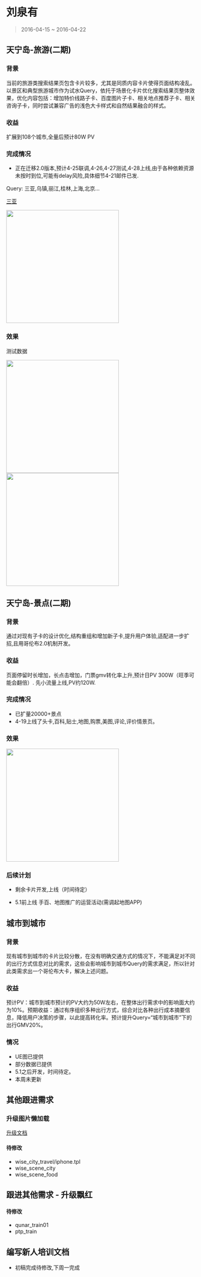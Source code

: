# 刘泉有

> 2016-04-15 ~ 2016-04-22

## 天宁岛-旅游(二期)

### 背景

当前的旅游类搜索结果页包含卡片较多，尤其是同质内容卡片使得页面结构凌乱。以景区和典型旅游城市作为试水Query，依托于场景化卡片优化搜索结果页整体效果，优化内容包括：增加特价线路子卡、百度图片子卡、相关地点推荐子卡、相关咨询子卡，同时尝试兼容广告的浅色大卡样式和自然结果融合的样式。

### 收益

扩展到108个城市,全量后预计80W PV

### 完成情况

- 正在迁移2.0版本,预计4-25联调,4-26,4-27测试,4-28上线,由于各种依赖资源未按时到位,可能有delay风险,具体细节4-21邮件已发.

Query: 三亚,乌镇,丽江,桂林,上海,北京...

[三亚](http://cp01-ps-fe-2.epc.baidu.com:8003/s?word=%E4%B8%89%E4%BA%9A)

<img src="http://gitlab.baidu.com/psfe/ala-weeklyreport/uploads/97e88fe70d7f5920accf3a1760bf73d4/image.png
"   width="300">

### 效果

测试数据

<a href="http://gitlab.baidu.com/psfe/ala-weeklyreport/uploads/382a9a8b30268d4e6b63150827e97e65/image.png">
  <img src="http://gitlab.baidu.com/psfe/ala-weeklyreport/uploads/382a9a8b30268d4e6b63150827e97e65/image.png" width="300">
</a>

<img src="http://gitlab.baidu.com/psfe/ala-weeklyreport/uploads/57afbd6ccb59e02df78339faad49d8ff/image.png"  width="300">


## 天宁岛-景点(二期)

### 背景

通过对现有子卡的设计优化,结构重组和增加新子卡,提升用户体验,适配进一步扩招,且用哥伦布2.0机制开发。

### 收益

页面停留时长增加，长点击增加，门票gmv转化率上升,预计日PV 300W（旺季可能会翻倍）.
先小流量上线,PV约120W.

### 完成情况

- 已扩量20000+景点
- 4-19上线了头卡,百科,贴士,地图,购票,美图,评论,评价情景页。

### 效果

<img src="http://gitlab.baidu.com/psfe/ala-weeklyreport/uploads/0d36b298194605157cc1415c06a14c68/image.png" width="300">

### 后续计划

* 剩余卡片开发,上线（时间待定）

* 5.1前上线 手百、地图推广的运营活动(需调起地图APP)


## 城市到城市

### 背景

现有城市到城市的卡片比较分散，在没有明确交通方式的情况下，不能满足对不同的出行方式信息对比的需求，这些会影响城市到城市Query的需求满足，所以针对此类需求出一个哥伦布大卡，解决上述问题。

### 收益

预计PV：城市到城市预计的PV大约为50W左右，在整体出行需求中的影响面大约为10%。预期收益：通过有序组织多种出行方式，综合对比各种出行成本摘要信息，降低用户决策的步骤，以此提高转化率。预计提升Query=“城市到城市”下的出行GMV20%。

### 情况

* UE图已提供
* 部分数据已提供
* 5.1之后开发，时间待定。
* 本周未更新

## 其他跟进需求

### 升级图片懒加载

[升级文档](http://sfe.baidu.com/#/阿拉丁/无线网页搜索/模板性能优化/图片懒加载方案)

#### 待修改

* wise_city_travel/iphone.tpl
* wise_scene_city
* wise_scene_food

## 跟进其他需求 - 升级飘红

#### 待修改

* qunar_train01
* ptp_train


## 编写新人培训文档

* 初稿完成待修改,下周一完成
